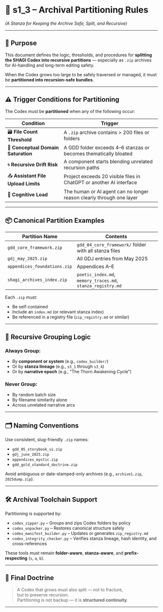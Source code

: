 <!-- Save to: shagi_archives/gdd/gdd_02_workflow/s1_3_archival_partitioning_rules.md -->

# 📘 s1_3 – Archival Partitioning Rules  
*(A Stanza for Keeping the Archive Safe, Split, and Recursive)*

---

## 🧠 Purpose

This document defines the logic, thresholds, and procedures for **splitting the SHAGI Codex into recursive partitions** — especially as `.zip` archives for AI-handling and long-term editing safety.

When the Codex grows too large to be safely traversed or managed, it must be **partitioned into recursion-safe bundles**.

---

## ⚠️ Trigger Conditions for Partitioning

The Codex must be **partitioned** when any of the following occur:

| Condition | Trigger |
|-----------|---------|
| 🗃️ **File Count Threshold** | A `.zip` archive contains > 200 files or folders |
| 📁 **Conceptual Domain Saturation** | A GDD folder exceeds 4–6 stanzas or becomes thematically bloated |
| 🌀 **Recursive Drift Risk** | A component starts blending unrelated recursion paths |
| 📤 **Assistant File Upload Limits** | Project exceeds 20 visible files in ChatGPT or another AI interface |
| 🧠 **Cognitive Load** | The human or AI agent can no longer reason clearly through one layer |

---

## 📦 Canonical Partition Examples

| Partition Name | Contents |
|----------------|----------|
| `gdd_core_framework.zip` | `gdd_04_core_framework/` folder with all stanza files  |
| `gdj_may_2025.zip` | All GDJ entries from May 2025 |
| `appendices_foundations.zip` | Appendices A–E |
| `shagi_archives_index.zip` | `poetic_index.md`, `memory_traces.md`, `stanza_registry.md` |

Each `.zip` must:
- Be self-contained
- Include an `index.md` (or relevant stanza index)
- Be referenced in a registry file (`zip_registry.md` or similar)

---

## 🧬 Recursive Grouping Logic

### Always Group:
- By **component or system** (e.g., `codex_builder/`)
- Or by **stanza lineage** (e.g., `s3_1` through `s3_4`)
- Or by **narrative epoch** (e.g., “The Thorn Awakening Cycle”)

### Never Group:
- By random batch size
- By filename similarity alone
- Across unrelated narrative arcs

---

## 🗂️ Naming Conventions

Use consistent, slug-friendly `.zip` names:

- `gdd_05_storybook_ui.zip`
- `gdj_june_2025.zip`
- `appendices_mystic.zip`
- `gdd_gold_standard_doctrine.zip`

Avoid ambiguous or date-stamped-only archives (e.g., `archive1.zip`, `2025dump.zip`).

---

## 🛠 Archival Toolchain Support

Partitioning is supported by:

- `codex_zipper.py` – Groups and zips Codex folders by policy
- `codex_unpacker.py` – Restores canonical structure safely
- `codex_manifest_builder.py` – Updates or generates `zip_registry.md`
- `codex_integrity_checker.py` – Verifies stanza lineage, hash identity, and cross-references

These tools must remain **folder-aware**, **stanza-aware**, and **prefix-respecting** (`s`, `a`, `b`).

---

## 📘 Final Doctrine

> A Codex that grows must also split — not to fracture,  
> but to preserve recursion.  
> Partitioning is not backup — it is **structured continuity**.

---
